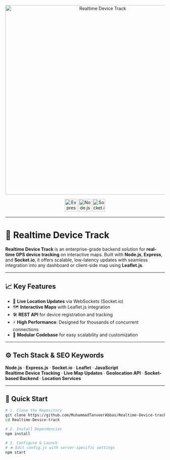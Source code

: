 <p align="center">
  <img src="https://i.postimg.cc/yYNGSk3p/Tracker.png" alt="Realtime Device Track" width="600" />
</p>

<p align="center">
  <img src="https://img.shields.io/badge/Express-000000?logo=express&logoColor=white&style=for-the-badge" height="40" alt="Express" />
  <img src="https://img.shields.io/badge/Node.js-339933?logo=nodedotjs&logoColor=white&style=for-the-badge" height="40" alt="Node.js" />
  <img src="https://img.shields.io/badge/Socket.io-010101?logo=socketdotio&logoColor=white&style=for-the-badge" height="40" alt="Socket.io" />
</p>

---

# 🚀 Realtime Device Track

**Realtime Device Track** is an enterprise-grade backend solution for **real-time GPS device tracking** on interactive maps. Built with **Node.js**, **Express**, and **Socket.io**, it offers scalable, low-latency updates with seamless integration into any dashboard or client-side map using **Leaflet.js**.

---

## 📈 Key Features

- 🔁 **Live Location Updates** via WebSockets (Socket.io)
- 🗺️ **Interactive Maps** with Leaflet.js integration
- 🛠️ **REST API** for device registration and tracking
- ⚡ **High Performance**: Designed for thousands of concurrent connections
- 🧩 **Modular Codebase** for easy scalability and customization

---

## ⚙️ Tech Stack & SEO Keywords

**Node.js** · **Express.js** · **Socket.io** · **Leaflet** · **JavaScript**  
**Realtime Device Tracking** · **Live Map Updates** · **Geolocation API** · **Socket-based Backend** · **Location Services**

---

## 🚀 Quick Start

```bash
# 1. Clone the Repository
git clone https://github.com/MuhammadTanveerAbbas/Realtime-Device-track.git
cd Realtime-Device-track

# 2. Install Dependencies
npm install

# 3. Configure & Launch
# ➤ Edit config.js with server-specific settings
npm start
